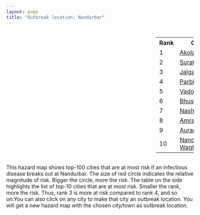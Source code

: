 ```yaml
---
layout: page
title: "Outbreak location: Nandurbar"
---
```

<div style="width: 100%; overflow: auto;">
<div style="width: 75%; float: left;">
<div id="mapid">
<script src="https://buda-magenta.github.io/hazard_map/load_map.js"></script>

<script>
var marker_outbreak = L.marker([21.365999, 74.284004],{"autoPan": true}).addTo(map); marker_outbreak.bindTooltip("Nandurbar").openTooltip();

var circle_1 = L.circle([20.761862, 77.192172], {"pane": "markerPane", "color": "red", "fill": true, "fillOpacity": 0.2, "fillRule": "evenodd", "lineCap": "round", "lineJoin": "round", "opacity": 1.0, "radius": 217238, "stroke": true, "weight": 3}).addTo(map);
circle_1.bindTooltip("Akola<br>rank: 1<br>hazard index: 0.217239")
circle_1.bindPopup('<a href="https://buda-magenta.github.io/hazard_map/Akola">Akola</a>')

var circle_2 = L.circle([21.170200, 72.831100], {"pane": "markerPane", "color": "red", "fill": true, "fillOpacity": 0.2, "fillRule": "evenodd", "lineCap": "round", "lineJoin": "round", "opacity": 1.0, "radius": 42120, "stroke": true, "weight": 3}).addTo(map);
circle_2.bindTooltip("Surat<br>rank: 2<br>hazard index: 0.042121")
circle_2.bindPopup('<a href="https://buda-magenta.github.io/hazard_map/Surat">Surat</a>')

var circle_3 = L.circle([20.843512, 75.525927], {"pane": "markerPane", "color": "red", "fill": true, "fillOpacity": 0.2, "fillRule": "evenodd", "lineCap": "round", "lineJoin": "round", "opacity": 1.0, "radius": 28549, "stroke": true, "weight": 3}).addTo(map);
circle_3.bindTooltip("Jalgaon<br>rank: 3<br>hazard index: 0.028550")
circle_3.bindPopup('<a href="https://buda-magenta.github.io/hazard_map/Jalgaon">Jalgaon</a>')

var circle_4 = L.circle([19.290314, 76.602903], {"pane": "markerPane", "color": "red", "fill": true, "fillOpacity": 0.2, "fillRule": "evenodd", "lineCap": "round", "lineJoin": "round", "opacity": 1.0, "radius": 17921, "stroke": true, "weight": 3}).addTo(map);
circle_4.bindTooltip("Parbhani<br>rank: 4<br>hazard index: 0.017921")
circle_4.bindPopup('<a href="https://buda-magenta.github.io/hazard_map/Parbhani">Parbhani</a>')

var circle_5 = L.circle([22.297314, 73.194257], {"pane": "markerPane", "color": "red", "fill": true, "fillOpacity": 0.2, "fillRule": "evenodd", "lineCap": "round", "lineJoin": "round", "opacity": 1.0, "radius": 12074, "stroke": true, "weight": 3}).addTo(map);
circle_5.bindTooltip("Vadodara<br>rank: 5<br>hazard index: 0.012074")
circle_5.bindPopup('<a href="https://buda-magenta.github.io/hazard_map/Vadodara">Vadodara</a>')

var circle_6 = L.circle([20.993276, 75.839983], {"pane": "markerPane", "color": "red", "fill": true, "fillOpacity": 0.2, "fillRule": "evenodd", "lineCap": "round", "lineJoin": "round", "opacity": 1.0, "radius": 11669, "stroke": true, "weight": 3}).addTo(map);
circle_6.bindTooltip("Bhusawal<br>rank: 6<br>hazard index: 0.011669")
circle_6.bindPopup('<a href="https://buda-magenta.github.io/hazard_map/Bhusawal">Bhusawal</a>')

var circle_7 = L.circle([20.011247, 73.790236], {"pane": "markerPane", "color": "red", "fill": true, "fillOpacity": 0.2, "fillRule": "evenodd", "lineCap": "round", "lineJoin": "round", "opacity": 1.0, "radius": 10379, "stroke": true, "weight": 3}).addTo(map);
circle_7.bindTooltip("Nashik<br>rank: 7<br>hazard index: 0.010380")
circle_7.bindPopup('<a href="https://buda-magenta.github.io/hazard_map/Nashik">Nashik</a>')

var circle_8 = L.circle([21.154541, 77.644296], {"pane": "markerPane", "color": "red", "fill": true, "fillOpacity": 0.2, "fillRule": "evenodd", "lineCap": "round", "lineJoin": "round", "opacity": 1.0, "radius": 8374, "stroke": true, "weight": 3}).addTo(map);
circle_8.bindTooltip("Amravati<br>rank: 8<br>hazard index: 0.008375")
circle_8.bindPopup('<a href="https://buda-magenta.github.io/hazard_map/Amravati">Amravati</a>')

var circle_9 = L.circle([19.877263, 75.339024], {"pane": "markerPane", "color": "red", "fill": true, "fillOpacity": 0.2, "fillRule": "evenodd", "lineCap": "round", "lineJoin": "round", "opacity": 1.0, "radius": 8203, "stroke": true, "weight": 3}).addTo(map);
circle_9.bindTooltip("Aurangabad<br>rank: 9<br>hazard index: 0.008203")
circle_9.bindPopup('<a href="https://buda-magenta.github.io/hazard_map/Aurangabad">Aurangabad</a>')

var circle_10 = L.circle([19.169335, 77.311013], {"pane": "markerPane", "color": "red", "fill": true, "fillOpacity": 0.2, "fillRule": "evenodd", "lineCap": "round", "lineJoin": "round", "opacity": 1.0, "radius": 5982, "stroke": true, "weight": 3}).addTo(map);
circle_10.bindTooltip("Nanded Waghala<br>rank: 10<br>hazard index: 0.005982")
circle_10.bindPopup('<a href="https://buda-magenta.github.io/hazard_map/Nanded_Waghala">Nanded Waghala</a>')

var circle_11 = L.circle([21.149813, 79.082056], {"pane": "markerPane", "color": "red", "fill": true, "fillOpacity": 0.2, "fillRule": "evenodd", "lineCap": "round", "lineJoin": "round", "opacity": 1.0, "radius": 3622, "stroke": true, "weight": 3}).addTo(map);
circle_11.bindTooltip("Nagpur<br>rank: 11<br>hazard index: 0.003622")
circle_11.bindPopup('<a href="https://buda-magenta.github.io/hazard_map/Nagpur">Nagpur</a>')

var circle_12 = L.circle([20.259399, 76.976203], {"pane": "markerPane", "color": "red", "fill": true, "fillOpacity": 0.2, "fillRule": "evenodd", "lineCap": "round", "lineJoin": "round", "opacity": 1.0, "radius": 3535, "stroke": true, "weight": 3}).addTo(map);
circle_12.bindTooltip("Malegaon<br>rank: 12<br>hazard index: 0.003536")
circle_12.bindPopup('<a href="https://buda-magenta.github.io/hazard_map/Malegaon">Malegaon</a>')

var circle_13 = L.circle([19.075990, 72.877393], {"pane": "markerPane", "color": "red", "fill": true, "fillOpacity": 0.2, "fillRule": "evenodd", "lineCap": "round", "lineJoin": "round", "opacity": 1.0, "radius": 2970, "stroke": true, "weight": 3}).addTo(map);
circle_13.bindTooltip("Mumbai<br>rank: 13<br>hazard index: 0.002971")
circle_13.bindPopup('<a href="https://buda-magenta.github.io/hazard_map/Mumbai">Mumbai</a>')

var circle_14 = L.circle([20.030976, 79.358139], {"pane": "markerPane", "color": "red", "fill": true, "fillOpacity": 0.2, "fillRule": "evenodd", "lineCap": "round", "lineJoin": "round", "opacity": 1.0, "radius": 2729, "stroke": true, "weight": 3}).addTo(map);
circle_14.bindTooltip("Chandrapur<br>rank: 14<br>hazard index: 0.002729")
circle_14.bindPopup('<a href="https://buda-magenta.github.io/hazard_map/Chandrapur">Chandrapur</a>')

var circle_15 = L.circle([16.850253, 74.594888], {"pane": "markerPane", "color": "red", "fill": true, "fillOpacity": 0.2, "fillRule": "evenodd", "lineCap": "round", "lineJoin": "round", "opacity": 1.0, "radius": 2541, "stroke": true, "weight": 3}).addTo(map);
circle_15.bindTooltip("Sangli<br>rank: 15<br>hazard index: 0.002542")
circle_15.bindPopup('<a href="https://buda-magenta.github.io/hazard_map/Sangli">Sangli</a>')

var circle_16 = L.circle([20.825623, 78.613146], {"pane": "markerPane", "color": "red", "fill": true, "fillOpacity": 0.2, "fillRule": "evenodd", "lineCap": "round", "lineJoin": "round", "opacity": 1.0, "radius": 2229, "stroke": true, "weight": 3}).addTo(map);
circle_16.bindTooltip("Wardha<br>rank: 16<br>hazard index: 0.002230")
circle_16.bindPopup('<a href="https://buda-magenta.github.io/hazard_map/Wardha">Wardha</a>')

var circle_17 = L.circle([23.021624, 72.579707], {"pane": "markerPane", "color": "red", "fill": true, "fillOpacity": 0.2, "fillRule": "evenodd", "lineCap": "round", "lineJoin": "round", "opacity": 1.0, "radius": 2026, "stroke": true, "weight": 3}).addTo(map);
circle_17.bindTooltip("Ahmedabad<br>rank: 17<br>hazard index: 0.002027")
circle_17.bindPopup('<a href="https://buda-magenta.github.io/hazard_map/Ahmedabad">Ahmedabad</a>')

var circle_18 = L.circle([21.818774, 75.606458], {"pane": "markerPane", "color": "red", "fill": true, "fillOpacity": 0.2, "fillRule": "evenodd", "lineCap": "round", "lineJoin": "round", "opacity": 1.0, "radius": 1969, "stroke": true, "weight": 3}).addTo(map);
circle_18.bindTooltip("Khargone<br>rank: 18<br>hazard index: 0.001969")
circle_18.bindPopup('<a href="https://buda-magenta.github.io/hazard_map/Khargone">Khargone</a>')

var circle_19 = L.circle([19.918233, 75.868625], {"pane": "markerPane", "color": "red", "fill": true, "fillOpacity": 0.2, "fillRule": "evenodd", "lineCap": "round", "lineJoin": "round", "opacity": 1.0, "radius": 1681, "stroke": true, "weight": 3}).addTo(map);
circle_19.bindTooltip("Jalna<br>rank: 19<br>hazard index: 0.001682")
circle_19.bindPopup('<a href="https://buda-magenta.github.io/hazard_map/Jalna">Jalna</a>')

var circle_20 = L.circle([22.558499, 72.962563], {"pane": "markerPane", "color": "red", "fill": true, "fillOpacity": 0.2, "fillRule": "evenodd", "lineCap": "round", "lineJoin": "round", "opacity": 1.0, "radius": 1418, "stroke": true, "weight": 3}).addTo(map);
circle_20.bindTooltip("Anand<br>rank: 20<br>hazard index: 0.001419")
circle_20.bindPopup('<a href="https://buda-magenta.github.io/hazard_map/Anand">Anand</a>')

var circle_21 = L.circle([18.521428, 73.854454], {"pane": "markerPane", "color": "red", "fill": true, "fillOpacity": 0.2, "fillRule": "evenodd", "lineCap": "round", "lineJoin": "round", "opacity": 1.0, "radius": 1217, "stroke": true, "weight": 3}).addTo(map);
circle_21.bindTooltip("Pune<br>rank: 21<br>hazard index: 0.001217")
circle_21.bindPopup('<a href="https://buda-magenta.github.io/hazard_map/Pune">Pune</a>')

var circle_22 = L.circle([21.750000, 73.000000], {"pane": "markerPane", "color": "red", "fill": true, "fillOpacity": 0.2, "fillRule": "evenodd", "lineCap": "round", "lineJoin": "round", "opacity": 1.0, "radius": 1204, "stroke": true, "weight": 3}).addTo(map);
circle_22.bindTooltip("Bharuch<br>rank: 22<br>hazard index: 0.001204")
circle_22.bindPopup('<a href="https://buda-magenta.github.io/hazard_map/Bharuch">Bharuch</a>')

var circle_23 = L.circle([20.952407, 72.932383], {"pane": "markerPane", "color": "red", "fill": true, "fillOpacity": 0.2, "fillRule": "evenodd", "lineCap": "round", "lineJoin": "round", "opacity": 1.0, "radius": 1120, "stroke": true, "weight": 3}).addTo(map);
circle_23.bindTooltip("Navsari<br>rank: 23<br>hazard index: 0.001121")
circle_23.bindPopup('<a href="https://buda-magenta.github.io/hazard_map/Navsari">Navsari</a>')

var circle_24 = L.circle([17.388786, 78.461065], {"pane": "markerPane", "color": "red", "fill": true, "fillOpacity": 0.2, "fillRule": "evenodd", "lineCap": "round", "lineJoin": "round", "opacity": 1.0, "radius": 1098, "stroke": true, "weight": 3}).addTo(map);
circle_24.bindTooltip("Hyderabad<br>rank: 24<br>hazard index: 0.001098")
circle_24.bindPopup('<a href="https://buda-magenta.github.io/hazard_map/Hyderabad">Hyderabad</a>')

var circle_25 = L.circle([22.778500, 73.624516], {"pane": "markerPane", "color": "red", "fill": true, "fillOpacity": 0.2, "fillRule": "evenodd", "lineCap": "round", "lineJoin": "round", "opacity": 1.0, "radius": 999, "stroke": true, "weight": 3}).addTo(map);
circle_25.bindTooltip("Godhra<br>rank: 25<br>hazard index: 0.000999")
circle_25.bindPopup('<a href="https://buda-magenta.github.io/hazard_map/Godhra">Godhra</a>')

var circle_26 = L.circle([23.160894, 79.949770], {"pane": "markerPane", "color": "red", "fill": true, "fillOpacity": 0.2, "fillRule": "evenodd", "lineCap": "round", "lineJoin": "round", "opacity": 1.0, "radius": 875, "stroke": true, "weight": 3}).addTo(map);
circle_26.bindTooltip("Jabalpur<br>rank: 26<br>hazard index: 0.000875")
circle_26.bindPopup('<a href="https://buda-magenta.github.io/hazard_map/Jabalpur">Jabalpur</a>')

var circle_27 = L.circle([19.794750, 75.077922], {"pane": "markerPane", "color": "red", "fill": true, "fillOpacity": 0.2, "fillRule": "evenodd", "lineCap": "round", "lineJoin": "round", "opacity": 1.0, "radius": 831, "stroke": true, "weight": 3}).addTo(map);
circle_27.bindTooltip("Gangapur<br>rank: 27<br>hazard index: 0.000831")
circle_27.bindPopup('<a href="https://buda-magenta.github.io/hazard_map/Gangapur">Gangapur</a>')

var circle_28 = L.circle([20.432402, 73.141172], {"pane": "markerPane", "color": "red", "fill": true, "fillOpacity": 0.2, "fillRule": "evenodd", "lineCap": "round", "lineJoin": "round", "opacity": 1.0, "radius": 819, "stroke": true, "weight": 3}).addTo(map);
circle_28.bindTooltip("Valsad<br>rank: 28<br>hazard index: 0.000820")
circle_28.bindPopup('<a href="https://buda-magenta.github.io/hazard_map/Valsad">Valsad</a>')

var circle_29 = L.circle([25.438130, 81.833800], {"pane": "markerPane", "color": "red", "fill": true, "fillOpacity": 0.2, "fillRule": "evenodd", "lineCap": "round", "lineJoin": "round", "opacity": 1.0, "radius": 816, "stroke": true, "weight": 3}).addTo(map);
circle_29.bindTooltip("Allahabad<br>rank: 29<br>hazard index: 0.000817")
circle_29.bindPopup('<a href="https://buda-magenta.github.io/hazard_map/Allahabad">Allahabad</a>')

var circle_30 = L.circle([21.145629, 80.268387], {"pane": "markerPane", "color": "red", "fill": true, "fillOpacity": 0.2, "fillRule": "evenodd", "lineCap": "round", "lineJoin": "round", "opacity": 1.0, "radius": 810, "stroke": true, "weight": 3}).addTo(map);
circle_30.bindTooltip("Gondiya<br>rank: 30<br>hazard index: 0.000811")
circle_30.bindPopup('<a href="https://buda-magenta.github.io/hazard_map/Gondiya">Gondiya</a>')

var circle_31 = L.circle([22.610318, 73.461706], {"pane": "markerPane", "color": "red", "fill": true, "fillOpacity": 0.2, "fillRule": "evenodd", "lineCap": "round", "lineJoin": "round", "opacity": 1.0, "radius": 782, "stroke": true, "weight": 3}).addTo(map);
circle_31.bindTooltip("Kalol<br>rank: 31<br>hazard index: 0.000783")
circle_31.bindPopup('<a href="https://buda-magenta.github.io/hazard_map/Kalol">Kalol</a>')

var circle_32 = L.circle([25.335649, 83.007629], {"pane": "markerPane", "color": "red", "fill": true, "fillOpacity": 0.2, "fillRule": "evenodd", "lineCap": "round", "lineJoin": "round", "opacity": 1.0, "radius": 656, "stroke": true, "weight": 3}).addTo(map);
circle_32.bindTooltip("Varanasi<br>rank: 32<br>hazard index: 0.000657")
circle_32.bindPopup('<a href="https://buda-magenta.github.io/hazard_map/Varanasi">Varanasi</a>')

var circle_33 = L.circle([22.541418, 88.357691], {"pane": "markerPane", "color": "red", "fill": true, "fillOpacity": 0.2, "fillRule": "evenodd", "lineCap": "round", "lineJoin": "round", "opacity": 1.0, "radius": 631, "stroke": true, "weight": 3}).addTo(map);
circle_33.bindTooltip("Kolkata<br>rank: 33<br>hazard index: 0.000632")
circle_33.bindPopup('<a href="https://buda-magenta.github.io/hazard_map/Kolkata">Kolkata</a>')

var circle_34 = L.circle([22.720362, 75.868200], {"pane": "markerPane", "color": "red", "fill": true, "fillOpacity": 0.2, "fillRule": "evenodd", "lineCap": "round", "lineJoin": "round", "opacity": 1.0, "radius": 626, "stroke": true, "weight": 3}).addTo(map);
circle_34.bindTooltip("Indore<br>rank: 34<br>hazard index: 0.000627")
circle_34.bindPopup('<a href="https://buda-magenta.github.io/hazard_map/Indore">Indore</a>')

var circle_35 = L.circle([21.977864, 76.568828], {"pane": "markerPane", "color": "red", "fill": true, "fillOpacity": 0.2, "fillRule": "evenodd", "lineCap": "round", "lineJoin": "round", "opacity": 1.0, "radius": 608, "stroke": true, "weight": 3}).addTo(map);
circle_35.bindTooltip("Khandwa<br>rank: 35<br>hazard index: 0.000608")
circle_35.bindPopup('<a href="https://buda-magenta.github.io/hazard_map/Khandwa">Khandwa</a>')

var circle_36 = L.circle([18.351469, 76.755121], {"pane": "markerPane", "color": "red", "fill": true, "fillOpacity": 0.2, "fillRule": "evenodd", "lineCap": "round", "lineJoin": "round", "opacity": 1.0, "radius": 604, "stroke": true, "weight": 3}).addTo(map);
circle_36.bindTooltip("Latur<br>rank: 36<br>hazard index: 0.000605")
circle_36.bindPopup('<a href="https://buda-magenta.github.io/hazard_map/Latur">Latur</a>')

var circle_37 = L.circle([19.439885, 72.880383], {"pane": "markerPane", "color": "red", "fill": true, "fillOpacity": 0.2, "fillRule": "evenodd", "lineCap": "round", "lineJoin": "round", "opacity": 1.0, "radius": 562, "stroke": true, "weight": 3}).addTo(map);
circle_37.bindTooltip("Vasai<br>rank: 37<br>hazard index: 0.000562")
circle_37.bindPopup('<a href="https://buda-magenta.github.io/hazard_map/Vasai">Vasai</a>')

var circle_38 = L.circle([28.651718, 77.221939], {"pane": "markerPane", "color": "red", "fill": true, "fillOpacity": 0.2, "fillRule": "evenodd", "lineCap": "round", "lineJoin": "round", "opacity": 1.0, "radius": 513, "stroke": true, "weight": 3}).addTo(map);
circle_38.bindTooltip("Delhi<br>rank: 38<br>hazard index: 0.000513")
circle_38.bindPopup('<a href="https://buda-magenta.github.io/hazard_map/Delhi">Delhi</a>')

var circle_39 = L.circle([19.500000, 78.500000], {"pane": "markerPane", "color": "red", "fill": true, "fillOpacity": 0.2, "fillRule": "evenodd", "lineCap": "round", "lineJoin": "round", "opacity": 1.0, "radius": 513, "stroke": true, "weight": 3}).addTo(map);
circle_39.bindTooltip("Adilabad<br>rank: 39<br>hazard index: 0.000513")
circle_39.bindPopup('<a href="https://buda-magenta.github.io/hazard_map/Adilabad">Adilabad</a>')

var circle_40 = L.circle([20.475195, 78.742396], {"pane": "markerPane", "color": "red", "fill": true, "fillOpacity": 0.2, "fillRule": "evenodd", "lineCap": "round", "lineJoin": "round", "opacity": 1.0, "radius": 493, "stroke": true, "weight": 3}).addTo(map);
circle_40.bindTooltip("Hinganghat<br>rank: 40<br>hazard index: 0.000494")
circle_40.bindPopup('<a href="https://buda-magenta.github.io/hazard_map/Hinganghat">Hinganghat</a>')

var circle_41 = L.circle([20.325704, 78.116914], {"pane": "markerPane", "color": "red", "fill": true, "fillOpacity": 0.2, "fillRule": "evenodd", "lineCap": "round", "lineJoin": "round", "opacity": 1.0, "radius": 462, "stroke": true, "weight": 3}).addTo(map);
circle_41.bindTooltip("Yavatmal<br>rank: 41<br>hazard index: 0.000463")
circle_41.bindPopup('<a href="https://buda-magenta.github.io/hazard_map/Yavatmal">Yavatmal</a>')

var circle_42 = L.circle([21.237947, 81.633683], {"pane": "markerPane", "color": "red", "fill": true, "fillOpacity": 0.2, "fillRule": "evenodd", "lineCap": "round", "lineJoin": "round", "opacity": 1.0, "radius": 389, "stroke": true, "weight": 3}).addTo(map);
circle_42.bindTooltip("Raipur<br>rank: 42<br>hazard index: 0.000389")
circle_42.bindPopup('<a href="https://buda-magenta.github.io/hazard_map/Raipur">Raipur</a>')

var circle_43 = L.circle([21.879616, 77.875681], {"pane": "markerPane", "color": "red", "fill": true, "fillOpacity": 0.2, "fillRule": "evenodd", "lineCap": "round", "lineJoin": "round", "opacity": 1.0, "radius": 374, "stroke": true, "weight": 3}).addTo(map);
circle_43.bindTooltip("Betul<br>rank: 43<br>hazard index: 0.000374")
circle_43.bindPopup('<a href="https://buda-magenta.github.io/hazard_map/Betul">Betul</a>')

var circle_44 = L.circle([21.771884, 72.141645], {"pane": "markerPane", "color": "red", "fill": true, "fillOpacity": 0.2, "fillRule": "evenodd", "lineCap": "round", "lineJoin": "round", "opacity": 1.0, "radius": 373, "stroke": true, "weight": 3}).addTo(map);
circle_44.bindTooltip("Bhavnagar<br>rank: 44<br>hazard index: 0.000374")
circle_44.bindPopup('<a href="https://buda-magenta.github.io/hazard_map/Bhavnagar">Bhavnagar</a>')

var circle_45 = L.circle([26.055318, 82.993139], {"pane": "markerPane", "color": "red", "fill": true, "fillOpacity": 0.2, "fillRule": "evenodd", "lineCap": "round", "lineJoin": "round", "opacity": 1.0, "radius": 358, "stroke": true, "weight": 3}).addTo(map);
circle_45.bindTooltip("Nizamabad<br>rank: 45<br>hazard index: 0.000358")
circle_45.bindPopup('<a href="https://buda-magenta.github.io/hazard_map/Nizamabad">Nizamabad</a>')

var circle_46 = L.circle([13.083694, 80.270186], {"pane": "markerPane", "color": "red", "fill": true, "fillOpacity": 0.2, "fillRule": "evenodd", "lineCap": "round", "lineJoin": "round", "opacity": 1.0, "radius": 321, "stroke": true, "weight": 3}).addTo(map);
circle_46.bindTooltip("Chennai<br>rank: 46<br>hazard index: 0.000322")
circle_46.bindPopup('<a href="https://buda-magenta.github.io/hazard_map/Chennai">Chennai</a>')

var circle_47 = L.circle([15.857267, 74.506934], {"pane": "markerPane", "color": "red", "fill": true, "fillOpacity": 0.2, "fillRule": "evenodd", "lineCap": "round", "lineJoin": "round", "opacity": 1.0, "radius": 292, "stroke": true, "weight": 3}).addTo(map);
circle_47.bindTooltip("Belgaum<br>rank: 47<br>hazard index: 0.000293")
circle_47.bindPopup('<a href="https://buda-magenta.github.io/hazard_map/Belgaum">Belgaum</a>')

var circle_48 = L.circle([24.500000, 81.000000], {"pane": "markerPane", "color": "red", "fill": true, "fillOpacity": 0.2, "fillRule": "evenodd", "lineCap": "round", "lineJoin": "round", "opacity": 1.0, "radius": 232, "stroke": true, "weight": 3}).addTo(map);
circle_48.bindTooltip("Satna<br>rank: 48<br>hazard index: 0.000233")
circle_48.bindPopup('<a href="https://buda-magenta.github.io/hazard_map/Satna">Satna</a>')

var circle_49 = L.circle([22.689507, 72.871520], {"pane": "markerPane", "color": "red", "fill": true, "fillOpacity": 0.2, "fillRule": "evenodd", "lineCap": "round", "lineJoin": "round", "opacity": 1.0, "radius": 230, "stroke": true, "weight": 3}).addTo(map);
circle_49.bindTooltip("Nadiad<br>rank: 49<br>hazard index: 0.000231")
circle_49.bindPopup('<a href="https://buda-magenta.github.io/hazard_map/Nadiad">Nadiad</a>')

var circle_50 = L.circle([25.609324, 85.123525], {"pane": "markerPane", "color": "red", "fill": true, "fillOpacity": 0.2, "fillRule": "evenodd", "lineCap": "round", "lineJoin": "round", "opacity": 1.0, "radius": 211, "stroke": true, "weight": 3}).addTo(map);
circle_50.bindTooltip("Patna<br>rank: 50<br>hazard index: 0.000212")
circle_50.bindPopup('<a href="https://buda-magenta.github.io/hazard_map/Patna">Patna</a>')

var circle_51 = L.circle([18.182992, 75.743925], {"pane": "markerPane", "color": "red", "fill": true, "fillOpacity": 0.2, "fillRule": "evenodd", "lineCap": "round", "lineJoin": "round", "opacity": 1.0, "radius": 187, "stroke": true, "weight": 3}).addTo(map);
circle_51.bindTooltip("Barshi<br>rank: 51<br>hazard index: 0.000187")
circle_51.bindPopup('<a href="https://buda-magenta.github.io/hazard_map/Barshi">Barshi</a>')

var circle_52 = L.circle([26.269722, 82.994425], {"pane": "markerPane", "color": "red", "fill": true, "fillOpacity": 0.2, "fillRule": "evenodd", "lineCap": "round", "lineJoin": "round", "opacity": 1.0, "radius": 185, "stroke": true, "weight": 3}).addTo(map);
circle_52.bindTooltip("Burhanpur<br>rank: 52<br>hazard index: 0.000185")
circle_52.bindPopup('<a href="https://buda-magenta.github.io/hazard_map/Burhanpur">Burhanpur</a>')

var circle_53 = L.circle([16.508759, 80.618510], {"pane": "markerPane", "color": "red", "fill": true, "fillOpacity": 0.2, "fillRule": "evenodd", "lineCap": "round", "lineJoin": "round", "opacity": 1.0, "radius": 184, "stroke": true, "weight": 3}).addTo(map);
circle_53.bindTooltip("Vijayawada<br>rank: 53<br>hazard index: 0.000184")
circle_53.bindPopup('<a href="https://buda-magenta.github.io/hazard_map/Vijayawada">Vijayawada</a>')

var circle_54 = L.circle([19.250000, 74.750000], {"pane": "markerPane", "color": "red", "fill": true, "fillOpacity": 0.2, "fillRule": "evenodd", "lineCap": "round", "lineJoin": "round", "opacity": 1.0, "radius": 177, "stroke": true, "weight": 3}).addTo(map);
circle_54.bindTooltip("Ahmadnagar<br>rank: 54<br>hazard index: 0.000178")
circle_54.bindPopup('<a href="https://buda-magenta.github.io/hazard_map/Ahmadnagar">Ahmadnagar</a>')

var circle_55 = L.circle([18.169844, 76.117963], {"pane": "markerPane", "color": "red", "fill": true, "fillOpacity": 0.2, "fillRule": "evenodd", "lineCap": "round", "lineJoin": "round", "opacity": 1.0, "radius": 177, "stroke": true, "weight": 3}).addTo(map);
circle_55.bindTooltip("Osmanabad<br>rank: 55<br>hazard index: 0.000177")
circle_55.bindPopup('<a href="https://buda-magenta.github.io/hazard_map/Osmanabad">Osmanabad</a>')

var circle_56 = L.circle([19.194329, 72.970178], {"pane": "markerPane", "color": "red", "fill": true, "fillOpacity": 0.2, "fillRule": "evenodd", "lineCap": "round", "lineJoin": "round", "opacity": 1.0, "radius": 166, "stroke": true, "weight": 3}).addTo(map);
circle_56.bindTooltip("Thane<br>rank: 56<br>hazard index: 0.000166")
circle_56.bindPopup('<a href="https://buda-magenta.github.io/hazard_map/Thane">Thane</a>')

var circle_57 = L.circle([16.702841, 74.240533], {"pane": "markerPane", "color": "red", "fill": true, "fillOpacity": 0.2, "fillRule": "evenodd", "lineCap": "round", "lineJoin": "round", "opacity": 1.0, "radius": 165, "stroke": true, "weight": 3}).addTo(map);
circle_57.bindTooltip("Kolhapur<br>rank: 57<br>hazard index: 0.000166")
circle_57.bindPopup('<a href="https://buda-magenta.github.io/hazard_map/Kolhapur">Kolhapur</a>')

var circle_58 = L.circle([15.351838, 75.137985], {"pane": "markerPane", "color": "red", "fill": true, "fillOpacity": 0.2, "fillRule": "evenodd", "lineCap": "round", "lineJoin": "round", "opacity": 1.0, "radius": 157, "stroke": true, "weight": 3}).addTo(map);
circle_58.bindTooltip("Hubli<br>rank: 58<br>hazard index: 0.000157")
circle_58.bindPopup('<a href="https://buda-magenta.github.io/hazard_map/Hubli">Hubli</a>')

var circle_59 = L.circle([21.199035, 81.397955], {"pane": "markerPane", "color": "red", "fill": true, "fillOpacity": 0.2, "fillRule": "evenodd", "lineCap": "round", "lineJoin": "round", "opacity": 1.0, "radius": 131, "stroke": true, "weight": 3}).addTo(map);
circle_59.bindTooltip("Durg<br>rank: 59<br>hazard index: 0.000132")
circle_59.bindPopup('<a href="https://buda-magenta.github.io/hazard_map/Durg">Durg</a>')

var circle_60 = L.circle([26.915458, 75.818982], {"pane": "markerPane", "color": "red", "fill": true, "fillOpacity": 0.2, "fillRule": "evenodd", "lineCap": "round", "lineJoin": "round", "opacity": 1.0, "radius": 121, "stroke": true, "weight": 3}).addTo(map);
circle_60.bindTooltip("Jaipur<br>rank: 60<br>hazard index: 0.000122")
circle_60.bindPopup('<a href="https://buda-magenta.github.io/hazard_map/Jaipur">Jaipur</a>')

var circle_61 = L.circle([18.761516, 79.478785], {"pane": "markerPane", "color": "red", "fill": true, "fillOpacity": 0.2, "fillRule": "evenodd", "lineCap": "round", "lineJoin": "round", "opacity": 1.0, "radius": 115, "stroke": true, "weight": 3}).addTo(map);
circle_61.bindTooltip("Ramagundam<br>rank: 61<br>hazard index: 0.000116")
circle_61.bindPopup('<a href="https://buda-magenta.github.io/hazard_map/Ramagundam">Ramagundam</a>')

var circle_62 = L.circle([17.849907, 75.276320], {"pane": "markerPane", "color": "red", "fill": true, "fillOpacity": 0.2, "fillRule": "evenodd", "lineCap": "round", "lineJoin": "round", "opacity": 1.0, "radius": 112, "stroke": true, "weight": 3}).addTo(map);
circle_62.bindTooltip("Solapur<br>rank: 62<br>hazard index: 0.000112")
circle_62.bindPopup('<a href="https://buda-magenta.github.io/hazard_map/Solapur">Solapur</a>')

var circle_63 = L.circle([17.980609, 79.598212], {"pane": "markerPane", "color": "red", "fill": true, "fillOpacity": 0.2, "fillRule": "evenodd", "lineCap": "round", "lineJoin": "round", "opacity": 1.0, "radius": 109, "stroke": true, "weight": 3}).addTo(map);
circle_63.bindTooltip("Warangal<br>rank: 63<br>hazard index: 0.000109")
circle_63.bindPopup('<a href="https://buda-magenta.github.io/hazard_map/Warangal">Warangal</a>')

var circle_64 = L.circle([22.305199, 70.802833], {"pane": "markerPane", "color": "red", "fill": true, "fillOpacity": 0.2, "fillRule": "evenodd", "lineCap": "round", "lineJoin": "round", "opacity": 1.0, "radius": 103, "stroke": true, "weight": 3}).addTo(map);
circle_64.bindTooltip("Rajkot<br>rank: 64<br>hazard index: 0.000104")
circle_64.bindPopup('<a href="https://buda-magenta.github.io/hazard_map/Rajkot">Rajkot</a>')

var circle_65 = L.circle([12.979120, 77.591300], {"pane": "markerPane", "color": "red", "fill": true, "fillOpacity": 0.2, "fillRule": "evenodd", "lineCap": "round", "lineJoin": "round", "opacity": 1.0, "radius": 100, "stroke": true, "weight": 3}).addTo(map);
circle_65.bindTooltip("Bangalore<br>rank: 65<br>hazard index: 0.000101")
circle_65.bindPopup('<a href="https://buda-magenta.github.io/hazard_map/Bangalore">Bangalore</a>')

var circle_66 = L.circle([22.383333, 82.133333], {"pane": "markerPane", "color": "red", "fill": true, "fillOpacity": 0.2, "fillRule": "evenodd", "lineCap": "round", "lineJoin": "round", "opacity": 1.0, "radius": 98, "stroke": true, "weight": 3}).addTo(map);
circle_66.bindTooltip("Bilaspur<br>rank: 66<br>hazard index: 0.000098")
circle_66.bindPopup('<a href="https://buda-magenta.github.io/hazard_map/Bilaspur">Bilaspur</a>')

var circle_67 = L.circle([17.723128, 83.301284], {"pane": "markerPane", "color": "red", "fill": true, "fillOpacity": 0.2, "fillRule": "evenodd", "lineCap": "round", "lineJoin": "round", "opacity": 1.0, "radius": 90, "stroke": true, "weight": 3}).addTo(map);
circle_67.bindTooltip("Visakhapatnam<br>rank: 67<br>hazard index: 0.000090")
circle_67.bindPopup('<a href="https://buda-magenta.github.io/hazard_map/Visakhapatnam">Visakhapatnam</a>')

var circle_68 = L.circle([23.666667, 72.500000], {"pane": "markerPane", "color": "red", "fill": true, "fillOpacity": 0.2, "fillRule": "evenodd", "lineCap": "round", "lineJoin": "round", "opacity": 1.0, "radius": 89, "stroke": true, "weight": 3}).addTo(map);
circle_68.bindTooltip("Mahesana<br>rank: 68<br>hazard index: 0.000089")
circle_68.bindPopup('<a href="https://buda-magenta.github.io/hazard_map/Mahesana">Mahesana</a>')

var circle_69 = L.circle([21.200996, 81.335426], {"pane": "markerPane", "color": "red", "fill": true, "fillOpacity": 0.2, "fillRule": "evenodd", "lineCap": "round", "lineJoin": "round", "opacity": 1.0, "radius": 88, "stroke": true, "weight": 3}).addTo(map);
circle_69.bindTooltip("Bhilai Nagar<br>rank: 69<br>hazard index: 0.000089")
circle_69.bindPopup('<a href="https://buda-magenta.github.io/hazard_map/Bhilai_Nagar">Bhilai Nagar</a>')

var circle_70 = L.circle([22.801519, 86.202958], {"pane": "markerPane", "color": "red", "fill": true, "fillOpacity": 0.2, "fillRule": "evenodd", "lineCap": "round", "lineJoin": "round", "opacity": 1.0, "radius": 85, "stroke": true, "weight": 3}).addTo(map);
circle_70.bindTooltip("Jamshedpur<br>rank: 70<br>hazard index: 0.000086")
circle_70.bindPopup('<a href="https://buda-magenta.github.io/hazard_map/Jamshedpur">Jamshedpur</a>')

var circle_71 = L.circle([20.266777, 85.843559], {"pane": "markerPane", "color": "red", "fill": true, "fillOpacity": 0.2, "fillRule": "evenodd", "lineCap": "round", "lineJoin": "round", "opacity": 1.0, "radius": 85, "stroke": true, "weight": 3}).addTo(map);
circle_71.bindTooltip("Bhubaneswar<br>rank: 71<br>hazard index: 0.000085")
circle_71.bindPopup('<a href="https://buda-magenta.github.io/hazard_map/Bhubaneswar">Bhubaneswar</a>')

var circle_72 = L.circle([22.168600, 71.668500], {"pane": "markerPane", "color": "red", "fill": true, "fillOpacity": 0.2, "fillRule": "evenodd", "lineCap": "round", "lineJoin": "round", "opacity": 1.0, "radius": 80, "stroke": true, "weight": 3}).addTo(map);
circle_72.bindTooltip("Botad<br>rank: 72<br>hazard index: 0.000081")
circle_72.bindPopup('<a href="https://buda-magenta.github.io/hazard_map/Botad">Botad</a>')

var circle_73 = L.circle([23.258486, 77.401989], {"pane": "markerPane", "color": "red", "fill": true, "fillOpacity": 0.2, "fillRule": "evenodd", "lineCap": "round", "lineJoin": "round", "opacity": 1.0, "radius": 79, "stroke": true, "weight": 3}).addTo(map);
circle_73.bindTooltip("Bhopal<br>rank: 73<br>hazard index: 0.000080")
circle_73.bindPopup('<a href="https://buda-magenta.github.io/hazard_map/Bhopal">Bhopal</a>')

var circle_74 = L.circle([20.972740, 80.691555], {"pane": "markerPane", "color": "red", "fill": true, "fillOpacity": 0.2, "fillRule": "evenodd", "lineCap": "round", "lineJoin": "round", "opacity": 1.0, "radius": 78, "stroke": true, "weight": 3}).addTo(map);
circle_74.bindTooltip("Rajnandgaon<br>rank: 74<br>hazard index: 0.000079")
circle_74.bindPopup('<a href="https://buda-magenta.github.io/hazard_map/Rajnandgaon">Rajnandgaon</a>')

var circle_75 = L.circle([24.935635, 82.647701], {"pane": "markerPane", "color": "red", "fill": true, "fillOpacity": 0.2, "fillRule": "evenodd", "lineCap": "round", "lineJoin": "round", "opacity": 1.0, "radius": 77, "stroke": true, "weight": 3}).addTo(map);
circle_75.bindTooltip("Mirzapur<br>rank: 75<br>hazard index: 0.000077")
circle_75.bindPopup('<a href="https://buda-magenta.github.io/hazard_map/Mirzapur">Mirzapur</a>')

var circle_76 = L.circle([25.773344, 84.784977], {"pane": "markerPane", "color": "red", "fill": true, "fillOpacity": 0.2, "fillRule": "evenodd", "lineCap": "round", "lineJoin": "round", "opacity": 1.0, "radius": 75, "stroke": true, "weight": 3}).addTo(map);
circle_76.bindTooltip("Chapra<br>rank: 76<br>hazard index: 0.000076")
circle_76.bindPopup('<a href="https://buda-magenta.github.io/hazard_map/Chapra">Chapra</a>')

var circle_77 = L.circle([25.954628, 83.647350], {"pane": "markerPane", "color": "red", "fill": true, "fillOpacity": 0.2, "fillRule": "evenodd", "lineCap": "round", "lineJoin": "round", "opacity": 1.0, "radius": 75, "stroke": true, "weight": 3}).addTo(map);
circle_77.bindTooltip("Maunath Bhanjan<br>rank: 77<br>hazard index: 0.000075")
circle_77.bindPopup('<a href="https://buda-magenta.github.io/hazard_map/Maunath_Bhanjan">Maunath Bhanjan</a>')

var circle_78 = L.circle([20.166670, 79.172114], {"pane": "markerPane", "color": "red", "fill": true, "fillOpacity": 0.2, "fillRule": "evenodd", "lineCap": "round", "lineJoin": "round", "opacity": 1.0, "radius": 71, "stroke": true, "weight": 3}).addTo(map);
circle_78.bindTooltip("Bhadravati<br>rank: 78<br>hazard index: 0.000071")
circle_78.bindPopup('<a href="https://buda-magenta.github.io/hazard_map/Bhadravati">Bhadravati</a>')

var circle_79 = L.circle([16.695935, 74.455575], {"pane": "markerPane", "color": "red", "fill": true, "fillOpacity": 0.2, "fillRule": "evenodd", "lineCap": "round", "lineJoin": "round", "opacity": 1.0, "radius": 69, "stroke": true, "weight": 3}).addTo(map);
circle_79.bindTooltip("Ichalkaranji<br>rank: 79<br>hazard index: 0.000070")
circle_79.bindPopup('<a href="https://buda-magenta.github.io/hazard_map/Ichalkaranji">Ichalkaranji</a>')

var circle_80 = L.circle([22.600150, 77.926645], {"pane": "markerPane", "color": "red", "fill": true, "fillOpacity": 0.2, "fillRule": "evenodd", "lineCap": "round", "lineJoin": "round", "opacity": 1.0, "radius": 67, "stroke": true, "weight": 3}).addTo(map);
circle_80.bindTooltip("Hoshangabad<br>rank: 80<br>hazard index: 0.000068")
circle_80.bindPopup('<a href="https://buda-magenta.github.io/hazard_map/Hoshangabad">Hoshangabad</a>')

var circle_81 = L.circle([26.732501, 77.036312], {"pane": "markerPane", "color": "red", "fill": true, "fillOpacity": 0.2, "fillRule": "evenodd", "lineCap": "round", "lineJoin": "round", "opacity": 1.0, "radius": 64, "stroke": true, "weight": 3}).addTo(map);
circle_81.bindTooltip("Hindaun<br>rank: 81<br>hazard index: 0.000065")
circle_81.bindPopup('<a href="https://buda-magenta.github.io/hazard_map/Hindaun">Hindaun</a>')

var circle_82 = L.circle([19.295200, 72.854400], {"pane": "markerPane", "color": "red", "fill": true, "fillOpacity": 0.2, "fillRule": "evenodd", "lineCap": "round", "lineJoin": "round", "opacity": 1.0, "radius": 62, "stroke": true, "weight": 3}).addTo(map);
circle_82.bindTooltip("Mira-Bhayandar<br>rank: 82<br>hazard index: 0.000062")
circle_82.bindPopup('<a href="https://buda-magenta.github.io/hazard_map/Mira-Bhayandar">Mira-Bhayandar</a>')

var circle_83 = L.circle([25.196826, 76.000893], {"pane": "markerPane", "color": "red", "fill": true, "fillOpacity": 0.2, "fillRule": "evenodd", "lineCap": "round", "lineJoin": "round", "opacity": 1.0, "radius": 61, "stroke": true, "weight": 3}).addTo(map);
circle_83.bindTooltip("Kota<br>rank: 83<br>hazard index: 0.000062")
circle_83.bindPopup('<a href="https://buda-magenta.github.io/hazard_map/Kota">Kota</a>')

var circle_84 = L.circle([22.139831, 78.809645], {"pane": "markerPane", "color": "red", "fill": true, "fillOpacity": 0.2, "fillRule": "evenodd", "lineCap": "round", "lineJoin": "round", "opacity": 1.0, "radius": 59, "stroke": true, "weight": 3}).addTo(map);
circle_84.bindTooltip("Chhindwara<br>rank: 84<br>hazard index: 0.000059")
circle_84.bindPopup('<a href="https://buda-magenta.github.io/hazard_map/Chhindwara">Chhindwara</a>')

var circle_85 = L.circle([25.531031, 78.652689], {"pane": "markerPane", "color": "red", "fill": true, "fillOpacity": 0.2, "fillRule": "evenodd", "lineCap": "round", "lineJoin": "round", "opacity": 1.0, "radius": 58, "stroke": true, "weight": 3}).addTo(map);
circle_85.bindTooltip("Jhansi<br>rank: 85<br>hazard index: 0.000059")
circle_85.bindPopup('<a href="https://buda-magenta.github.io/hazard_map/Jhansi">Jhansi</a>')

var circle_86 = L.circle([27.209822, 79.048137], {"pane": "markerPane", "color": "red", "fill": true, "fillOpacity": 0.2, "fillRule": "evenodd", "lineCap": "round", "lineJoin": "round", "opacity": 1.0, "radius": 56, "stroke": true, "weight": 3}).addTo(map);
circle_86.bindTooltip("Mainpuri<br>rank: 86<br>hazard index: 0.000057")
circle_86.bindPopup('<a href="https://buda-magenta.github.io/hazard_map/Mainpuri">Mainpuri</a>')

var circle_87 = L.circle([18.627929, 73.800983], {"pane": "markerPane", "color": "red", "fill": true, "fillOpacity": 0.2, "fillRule": "evenodd", "lineCap": "round", "lineJoin": "round", "opacity": 1.0, "radius": 56, "stroke": true, "weight": 3}).addTo(map);
circle_87.bindTooltip("Pimpri Chinchwad<br>rank: 87<br>hazard index: 0.000057")
circle_87.bindPopup('<a href="https://buda-magenta.github.io/hazard_map/Pimpri_Chinchwad">Pimpri Chinchwad</a>')

var circle_88 = L.circle([19.362531, 73.078475], {"pane": "markerPane", "color": "red", "fill": true, "fillOpacity": 0.2, "fillRule": "evenodd", "lineCap": "round", "lineJoin": "round", "opacity": 1.0, "radius": 54, "stroke": true, "weight": 3}).addTo(map);
circle_88.bindTooltip("Bhiwandi<br>rank: 88<br>hazard index: 0.000054")
circle_88.bindPopup('<a href="https://buda-magenta.github.io/hazard_map/Bhiwandi">Bhiwandi</a>')

var circle_89 = L.circle([22.214285, 84.872437], {"pane": "markerPane", "color": "red", "fill": true, "fillOpacity": 0.2, "fillRule": "evenodd", "lineCap": "round", "lineJoin": "round", "opacity": 1.0, "radius": 51, "stroke": true, "weight": 3}).addTo(map);
circle_89.bindTooltip("Raurkela<br>rank: 89<br>hazard index: 0.000052")
circle_89.bindPopup('<a href="https://buda-magenta.github.io/hazard_map/Raurkela">Raurkela</a>')

var circle_90 = L.circle([19.807608, 85.825254], {"pane": "markerPane", "color": "red", "fill": true, "fillOpacity": 0.2, "fillRule": "evenodd", "lineCap": "round", "lineJoin": "round", "opacity": 1.0, "radius": 46, "stroke": true, "weight": 3}).addTo(map);
circle_90.bindTooltip("Puri<br>rank: 90<br>hazard index: 0.000047")
circle_90.bindPopup('<a href="https://buda-magenta.github.io/hazard_map/Puri">Puri</a>')

var circle_91 = L.circle([25.795593, 82.488341], {"pane": "markerPane", "color": "red", "fill": true, "fillOpacity": 0.2, "fillRule": "evenodd", "lineCap": "round", "lineJoin": "round", "opacity": 1.0, "radius": 45, "stroke": true, "weight": 3}).addTo(map);
circle_91.bindTooltip("Jaunpur<br>rank: 91<br>hazard index: 0.000045")
circle_91.bindPopup('<a href="https://buda-magenta.github.io/hazard_map/Jaunpur">Jaunpur</a>')

var circle_92 = L.circle([26.296772, 73.035143], {"pane": "markerPane", "color": "red", "fill": true, "fillOpacity": 0.2, "fillRule": "evenodd", "lineCap": "round", "lineJoin": "round", "opacity": 1.0, "radius": 44, "stroke": true, "weight": 3}).addTo(map);
circle_92.bindTooltip("Jodhpur<br>rank: 92<br>hazard index: 0.000045")
circle_92.bindPopup('<a href="https://buda-magenta.github.io/hazard_map/Jodhpur">Jodhpur</a>')

var circle_93 = L.circle([26.460914, 80.321759], {"pane": "markerPane", "color": "red", "fill": true, "fillOpacity": 0.2, "fillRule": "evenodd", "lineCap": "round", "lineJoin": "round", "opacity": 1.0, "radius": 42, "stroke": true, "weight": 3}).addTo(map);
circle_93.bindTooltip("Kanpur<br>rank: 93<br>hazard index: 0.000043")
circle_93.bindPopup('<a href="https://buda-magenta.github.io/hazard_map/Kanpur">Kanpur</a>')

var circle_94 = L.circle([18.112082, 83.405220], {"pane": "markerPane", "color": "red", "fill": true, "fillOpacity": 0.2, "fillRule": "evenodd", "lineCap": "round", "lineJoin": "round", "opacity": 1.0, "radius": 42, "stroke": true, "weight": 3}).addTo(map);
circle_94.bindTooltip("Vizianagaram<br>rank: 94<br>hazard index: 0.000042")
circle_94.bindPopup('<a href="https://buda-magenta.github.io/hazard_map/Vizianagaram">Vizianagaram</a>')

var circle_95 = L.circle([23.480592, 74.917790], {"pane": "markerPane", "color": "red", "fill": true, "fillOpacity": 0.2, "fillRule": "evenodd", "lineCap": "round", "lineJoin": "round", "opacity": 1.0, "radius": 41, "stroke": true, "weight": 3}).addTo(map);
circle_95.bindTooltip("Ratlam<br>rank: 95<br>hazard index: 0.000041")
circle_95.bindPopup('<a href="https://buda-magenta.github.io/hazard_map/Ratlam">Ratlam</a>')

var circle_96 = L.circle([23.223288, 72.649227], {"pane": "markerPane", "color": "red", "fill": true, "fillOpacity": 0.2, "fillRule": "evenodd", "lineCap": "round", "lineJoin": "round", "opacity": 1.0, "radius": 40, "stroke": true, "weight": 3}).addTo(map);
circle_96.bindTooltip("Gandhinagar<br>rank: 96<br>hazard index: 0.000041")
circle_96.bindPopup('<a href="https://buda-magenta.github.io/hazard_map/Gandhinagar">Gandhinagar</a>')

var circle_97 = L.circle([17.910400, 77.519900], {"pane": "markerPane", "color": "red", "fill": true, "fillOpacity": 0.2, "fillRule": "evenodd", "lineCap": "round", "lineJoin": "round", "opacity": 1.0, "radius": 40, "stroke": true, "weight": 3}).addTo(map);
circle_97.bindTooltip("Bidar<br>rank: 97<br>hazard index: 0.000040")
circle_97.bindPopup('<a href="https://buda-magenta.github.io/hazard_map/Bidar">Bidar</a>')

var circle_98 = L.circle([15.398403, 73.812918], {"pane": "markerPane", "color": "red", "fill": true, "fillOpacity": 0.2, "fillRule": "evenodd", "lineCap": "round", "lineJoin": "round", "opacity": 1.0, "radius": 39, "stroke": true, "weight": 3}).addTo(map);
circle_98.bindTooltip("Vasco Da Gama<br>rank: 98<br>hazard index: 0.000040")
circle_98.bindPopup('<a href="https://buda-magenta.github.io/hazard_map/Vasco_Da_Gama">Vasco Da Gama</a>')

var circle_99 = L.circle([25.877933, 84.119959], {"pane": "markerPane", "color": "red", "fill": true, "fillOpacity": 0.2, "fillRule": "evenodd", "lineCap": "round", "lineJoin": "round", "opacity": 1.0, "radius": 39, "stroke": true, "weight": 3}).addTo(map);
circle_99.bindTooltip("Ballia<br>rank: 99<br>hazard index: 0.000039")
circle_99.bindPopup('<a href="https://buda-magenta.github.io/hazard_map/Ballia">Ballia</a>')

var circle_100 = L.circle([19.261944, 73.194760], {"pane": "markerPane", "color": "red", "fill": true, "fillOpacity": 0.2, "fillRule": "evenodd", "lineCap": "round", "lineJoin": "round", "opacity": 1.0, "radius": 38, "stroke": true, "weight": 3}).addTo(map);
circle_100.bindTooltip("Ulhas Nagar<br>rank: 100<br>hazard index: 0.000038")
circle_100.bindPopup('<a href="https://buda-magenta.github.io/hazard_map/Ulhas_Nagar">Ulhas Nagar</a>')
</script>
</div>
</div>


<div style="width: 20%; float: right;">
<table>
<tr>
<th>Rank</th>
<th>City</th>
</tr>

<tr>
<td>1</td>
<td><a href="https://buda-magenta.github.io/hazard_map/Akola">Akola</a></td>
</tr>

<tr>
<td>2</td>
<td><a href="https://buda-magenta.github.io/hazard_map/Surat">Surat</a></td>
</tr>

<tr>
<td>3</td>
<td><a href="https://buda-magenta.github.io/hazard_map/Jalgaon">Jalgaon</a></td>
</tr>

<tr>
<td>4</td>
<td><a href="https://buda-magenta.github.io/hazard_map/Parbhani">Parbhani</a></td>
</tr>

<tr>
<td>5</td>
<td><a href="https://buda-magenta.github.io/hazard_map/Vadodara">Vadodara</a></td>
</tr>

<tr>
<td>6</td>
<td><a href="https://buda-magenta.github.io/hazard_map/Bhusawal">Bhusawal</a></td>
</tr>

<tr>
<td>7</td>
<td><a href="https://buda-magenta.github.io/hazard_map/Nashik">Nashik</a></td>
</tr>

<tr>
<td>8</td>
<td><a href="https://buda-magenta.github.io/hazard_map/Amravati">Amravati</a></td>
</tr>

<tr>
<td>9</td>
<td><a href="https://buda-magenta.github.io/hazard_map/Aurangabad">Aurangabad</a></td>
</tr>

<tr>
<td>10</td>
<td><a href="https://buda-magenta.github.io/hazard_map/Nanded_Waghala">Nanded Waghala</a></td>
</tr>

</table>
</div>
</div>


<p align="left">This hazard map shows top-100 cities that are at most risk if an infectious disease breaks out at Nandurbar. The size of red circle indicates the relative magnitude of risk. Bigger the circle, more the risk. The table on the side highlights the list of top-10 cities that are at most risk. Smaller the rank, more the risk. Thus, rank 3 is more at risk compared to rank 4, and so on.You can also click on any city to make that city an outbreak location. You will get a new hazard map with the chosen city/town as outbreak location.
</p>